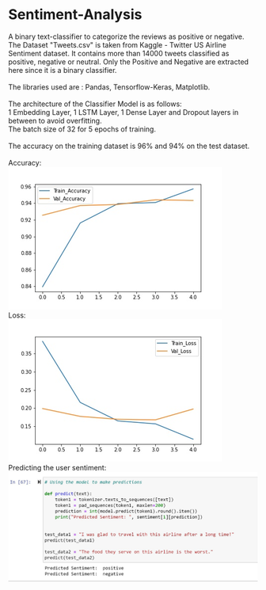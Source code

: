 # Sentiment-Analysis
A binary text-classifier to categorize the reviews as positive or negative.
The Dataset "Tweets.csv" is taken from Kaggle - Twitter US Airline Sentiment dataset. It contains more than 14000 tweets classified as positive, negative or neutral.
Only the Positive and Negative are extracted here since it is a binary classifier.<br><br>
The libraries used are : Pandas, Tensorflow-Keras, Matplotlib.<br><br>
The architecture of the Classifier Model is as follows:<br>
1 Embedding Layer, 1 LSTM Layer, 1 Dense Layer and Dropout layers in between to avoid overfitting.<br>
The batch size of 32 for 5 epochs of training.<br><br>
The accuracy on the training dataset is 96% and 94% on the test dataset.<br><br>
Accuracy:<br>
![accuracy](Accuracy.JPG)
<br>
Loss:<br>
![loss](Loss.JPG)
<br>
Predicting the user sentiment:<br>
![prediction](prediction.JPG)
